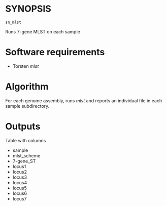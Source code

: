 # SYNOPSIS

`sn_mlst`

Runs 7-gene MLST on each sample

# Software requirements

* Torsten _mlst_

# Algorithm

For each genome assembly, runs _mlst_ and reports
an individual file in each sample subdirectory.

# Outputs

Table with columns

* sample
* mlst_scheme
* 7-gene_ST
* locus1
* locus2
* locus3
* locus4
* locus5
* locus6
* locus7

